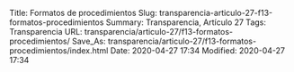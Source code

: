 Title: Formatos de procedimientos
Slug: transparencia-articulo-27-f13-formatos-procedimientos
Summary: Transparencia, Artículo 27
Tags: Transparencia
URL: transparencia/articulo-27/f13-formatos-procedimientos/
Save_As: transparencia/articulo-27/f13-formatos-procedimientos/index.html
Date: 2020-04-27 17:34
Modified: 2020-04-27 17:34


 




